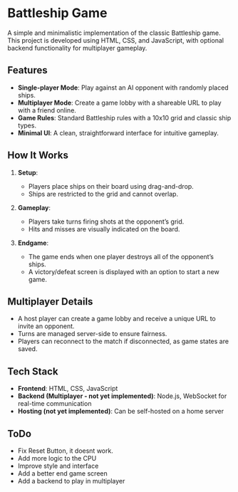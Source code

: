 # Battleship Game  

A simple and minimalistic implementation of the classic Battleship game. This project is developed using HTML, CSS, and JavaScript, with optional backend functionality for multiplayer gameplay.  

## Features  

- **Single-player Mode**: Play against an AI opponent with randomly placed ships.  
- **Multiplayer Mode**: Create a game lobby with a shareable URL to play with a friend online.  
- **Game Rules**: Standard Battleship rules with a 10x10 grid and classic ship types.  
- **Minimal UI**: A clean, straightforward interface for intuitive gameplay.  

## How It Works  

1. **Setup**:  
   - Players place ships on their board using drag-and-drop.  
   - Ships are restricted to the grid and cannot overlap.  

2. **Gameplay**:  
   - Players take turns firing shots at the opponent’s grid.  
   - Hits and misses are visually indicated on the board.  

3. **Endgame**:  
   - The game ends when one player destroys all of the opponent’s ships.  
   - A victory/defeat screen is displayed with an option to start a new game.  

## Multiplayer Details  

- A host player can create a game lobby and receive a unique URL to invite an opponent.  
- Turns are managed server-side to ensure fairness.  
- Players can reconnect to the match if disconnected, as game states are saved.  

## Tech Stack  

- **Frontend**: HTML, CSS, JavaScript  
- **Backend (Multiplayer - not yet implemented)**: Node.js, WebSocket for real-time communication  
- **Hosting (not yet implemented)**: Can be self-hosted on a home server  


## ToDo
- Fix Reset Button, it doesnt work.
- Add more logic to the CPU
- Improve style and interface
- Add a better end game screen
- Add a backend to play in multiplayer